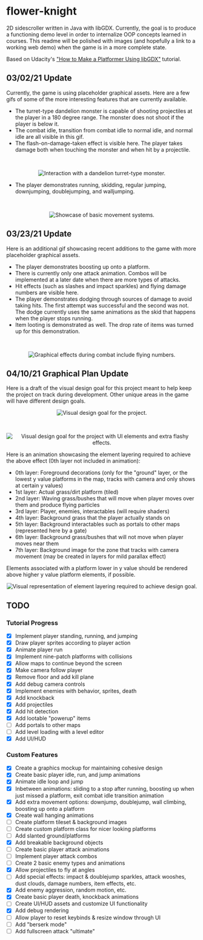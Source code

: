 # flower-knight
2D sidescroller written in Java with libGDX. Currently, the goal is to produce a functioning demo level in order to internalize OOP concepts learned in courses. This readme will be polished with images (and hopefully a link to a working web demo) when the game is in a more complete state.

Based on Udacity's ["How to Make a Platformer Using libGDX"](https://classroom.udacity.com/courses/ud406) tutorial.

## 03/02/21 Update
Currently, the game is using placeholder graphical assets. Here are a few gifs of some of the more interesting features that are currently available.
* The turret-type dandelion monster is capable of shooting projectiles at the player in a 180 degree range. The monster does not shoot if the player is below it.
* The combat idle, transition from combat idle to normal idle, and normal idle are all visible in this gif.
* The flash-on-damage-taken effect is visible here. The player takes damage both when touching the monster and when hit by a projectile.
<br>
<p align="center" width="100%">
  <img src="GithubImages/03_02_21_dandelion.gif?raw=true" alt="Interaction with a dandelion turret-type monster.">
</p>

* The player demonstrates running, skidding, regular jumping, downjumping, doublejumping, and walljumping.
<br>
<p align="center" width="100%">
  <img src="GithubImages/03_02_21_movement.gif?raw=true" alt="Showcase of basic movement systems.">
</p>

## 03/23/21 Update
Here is an additional gif showcasing recent additions to the game with more placeholder graphical assets.
* The player demonstrates boosting up onto a platform.
* There is currently only one attack animation. Combos will be implemented at a later date when there are more types of attacks.
* Hit effects (such as slashes and impact sparkles) and flying damage numbers are visible here.
* The player demonstrates dodging through sources of damage to avoid taking hits. The first attempt was successful and the second was not. The dodge currently uses the same animations as the skid that happens when the player stops running.
* Item looting is demonstrated as well. The drop rate of items was turned up for this demonstration.
<br>
<p align="center" width="100%">
  <img src="GithubImages/03_23_21_battle.gif?raw=true" alt="Graphical effects during combat include flying numbers.">
</p>

## 04/10/21 Graphical Plan Update
Here is a draft of the visual design goal for this project meant to help keep the project on track during development. Other unique areas in the game will have different design goals.
<br>
<p align="center" width="100%">
  <img src="GithubImages/04_10_21_mockup.png?raw=true" alt="Visual design goal for the project.">
</p>
<br>
<p align="center" width="100%">
  <img src="GithubImages/04_22_21_mockup.png?raw=true" alt="Visual design goal for the project with UI elements and extra flashy effects.">
</p>

Here is an animation showcasing the element layering required to achieve the above effect (0th layer not included in animation):
* 0th layer: Foreground decorations (only for the "ground" layer, or the lowest y value platforms in the map, tracks with camera and only shows at certain y values)
* 1st layer: Actual grass/dirt platform (tiled)
* 2nd layer: Waving grass/bushes that will move when player moves over them and produce flying particles
* 3rd layer: Player, enemies, interactables (will require shaders)
* 4th layer: Background grass that the player actually stands on
* 5th layer: Background interactables such as portals to other maps (represented here by a gate)
* 6th layer: Background grass/bushes that will not move when player moves near them 
* 7th layer: Background image for the zone that tracks with camera movement (may be created in layers for mild parallax effect)

Elements associated with a platform lower in y value should be rendered above higher y value platform elements, if possible.
<br>
<p align="center" width="100%">
  <img src="GithubImages/04_10_21_layering.gif?raw=true" alt="Visual representation of element layering required to achieve design goal.">
</p>


## TODO
### Tutorial Progress
- [x] Implement player standing, running, and jumping
- [x] Draw player sprites according to player action
- [x] Animate player run
- [x] Implement nine-patch platforms with collisions
- [x] Allow maps to continue beyond the screen
- [x] Make camera follow player
- [x] Remove floor and add kill plane
- [x] Add debug camera controls
- [x] Implement enemies with behavior, sprites, death
- [x] Add knockback
- [x] Add projectiles
- [x] Add hit detection 
- [x] Add lootable "powerup" items
- [ ] Add portals to other maps
- [ ] Add level loading with a level editor
- [x] Add UI/HUD

### Custom Features
- [x] Create a graphics mockup for maintaining cohesive design
- [x] Create basic player idle, run, and jump animations
- [x] Animate idle loop and jump
- [x] Inbetween animations: sliding to a stop after running, boosting up when just missed a platform, exit combat idle transition animation
- [x] Add extra movement options: downjump, doublejump, wall climbing, boosting up onto a platform
- [x] Create wall hanging animations
- [ ] Create platform tileset & background images
- [ ] Create custom platform class for nicer looking platforms
- [ ] Add slanted ground/platforms
- [x] Add breakable background objects
- [ ] Create basic player attack animations
- [ ] Implement player attack combos
- [ ] Create 2 basic enemy types and animations
- [x] Allow projectiles to fly at angles
- [ ] Add special effects: impact & doublejump sparkles, attack wooshes, dust clouds, damage numbers, item effects, etc.
- [x] Add enemy aggression, random motion, etc. 
- [x] Create basic player death, knockback animations
- [ ] Create UI/HUD assets and customize UI functionality
- [x] Add debug rendering
- [ ] Allow player to reset keybinds & resize window through UI
- [ ] Add "berserk mode"
- [ ] Add fullscreen attack "ultimate"
